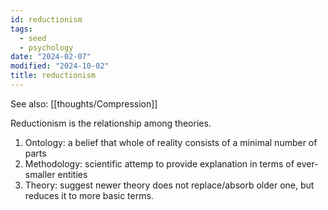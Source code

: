 ```yaml
---
id: reductionism
tags:
  - seed
  - psychology
date: "2024-02-07"
modified: "2024-10-02"
title: reductionism
---
```


See also: [[thoughts/Compression]]

Reductionism is the relationship among theories.

1. Ontology: a belief that whole of reality consists of a minimal number of parts
2. Methodology: scientific attemp to provide explanation in terms of ever-smaller entities
3. Theory: suggest newer theory does not replace/absorb older one, but reduces it to more basic terms.
